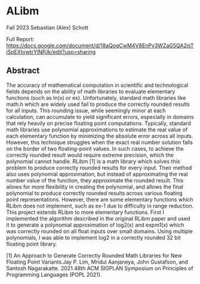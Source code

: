# ALibm 
Fall 2023
Sebastian (Alex) Schott


Full Report: https://docs.google.com/document/d/18aQoqCwM4V8EnPv3WZaG5QA2jsTiSpEXtvwtrYlNPJk/edit?usp=sharing


## Abstract 

The accuracy of mathematical computation in scientific and technological fields depends on the ability of math libraries to evaluate elementary functions (such as ln(x) or ex). Unfortunately, standard math libraries like math.h which are widely used fail to produce the correctly rounded results for all inputs. This rounding issue, while seemingly minor at each calculation, can accumulate to yield significant errors, especially in domains that rely heavily on precise floating point computations. Typically, standard math libraries use polynomial approximations to estimate the real value of each elementary function by minimizing the absolute error across all inputs. However, this technique struggles when the exact real number solution falls on the border of two floating-point values. In such cases, to achieve the correctly rounded result would require extreme precision, which the polynomial cannot handle. RLibm [1] is a math library which solves this problem to produce correctly rounded results for every input. Their method also uses polynomial approximation, but instead of approximating the real number value of the function, they approximate the rounded result. This allows for more flexibility in creating the polynomial, and allows the final polynomial to produce correctly rounded results across various floating point representations. However, there are some elementary functions which RLibm does not implement, such as ex-1 due to difficulty in range reduction. This project extends RLibm to more elementary functions. First I implemented the algorithm described in the original RLibm paper and used it to generate a polynomial approximation of log2(x) and expm1(x) which was correctly rounded on all float inputs over small domains. Using multiple polynomials, I was able to implement log2 in a correctly rounded 32 bit floating point library.


[1] An Approach to Generate Correctly Rounded Math Libraries for New Floating Point Variants.Jay P. Lim, Mridul Aanjaneya, John Gustafson, and Santosh Nagarakatte. 2021.48th ACM SIGPLAN Symposium on Principles of Programming Languages (POPL 2021).
